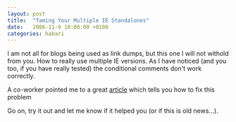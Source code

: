 ```yaml
---
layout: post
title:  "Taming Your Multiple IE Standalones"
date:   2006-11-9 10:00:00 +0100
categories: habari
---
```

I am not all for blogs being used as link dumps, but this one I will not withold from you. How to really use multiple IE versions. As I have noticed (and you too, if you have really tested) the conditional comments don't work correctly.

A co-worker pointed me to a great <a title="position is everything, taming ie" href="http://www.positioniseverything.net/articles/multiIE.html">article</a> which tells you how to fix this problem

Go on, try it out and let me know if it helped you (or if this is old news...).